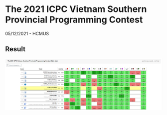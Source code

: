 # The 2021 ICPC Vietnam Southern Provincial Programming Contest
05/12/2021 - HCMUS

## Result
<p align="center">
  <img src="result.png" width="1200"/>
</p>
